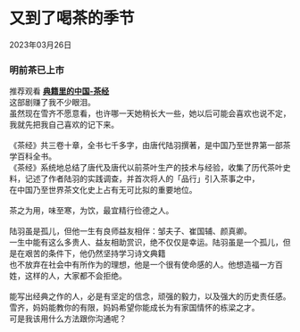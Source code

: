 # 又到了喝茶的季节
<div class="date">2023年03月26日</div>

### 明前茶已上市
推荐观看 **[典籍里的中国-茶经](https://v.youku.com/v_show/id_XNTkxNTU5MDAzNg==.html?showid=bbaf731e4717460da32e)**</br>
这部剧赚了我不少眼泪。</br>
虽然现在雪齐不愿意看，也许哪一天她稍长大一些，她以后可能会喜欢也说不定，我就先把我自己喜欢的记下来。</br>
</br>
《茶经》共三卷十章，全书七千多字，由唐代陆羽撰著，是中国乃至世界第一部茶学百科全书。</br>
《茶经》系统地总结了唐代及唐代以前茶叶生产的技术与经验，收集了历代茶叶史料，记述了作者陆羽的实践调查，并首次将人的「品行」引入茶事之中，</br>
在中国乃至世界茶文化史上占有无可比拟的重要地位。</br>
</br>
茶之为用，味至寒，为饮，最宜精行俭德之人。</br>
</br>
陆羽虽是孤儿，但他一生有良师益友相伴：邹夫子、崔国辅、颜真卿。</br>
一生中能有这么多贵人、益友相助赏识，绝不仅仅是幸运。陆羽虽是一个孤儿，但是在艰苦的条件下，他仍然坚持学习诗文典籍</br>
也不放弃在社会中有所作为的理想，他是一个很有使命感的人。他想造福一方百姓，这样的人，大家都不会拒绝。</br>
</br>
能写出经典之作的人，必是有坚定的信念，顽强的毅力，以及强大的历史责任感。</br>
雪齐，妈妈能教你的有限，妈妈希望你能成长为有家国情怀的栋梁之才。</br>
可是我该用什么方法跟你沟通呢？
